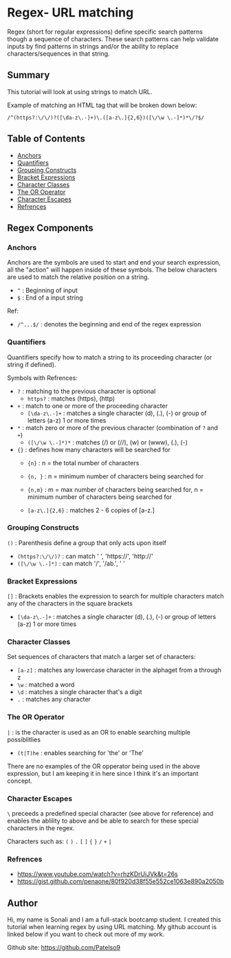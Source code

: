 # Regex- URL matching

Regex (short for regular expressions) define specific search patterns though a sequence of characters. These search patterns can help validate inputs by find patterns in strings and/or the ability to replace characters/sequences in that string.

## Summary

This tutorial will look at using strings to match URL. 

Example of matching an HTML tag that will be broken down below:
```
/^(https?:\/\/)?([\da-z\.-]+)\.([a-z\.]{2,6})([\/\w \.-]*)*\/?$/
```

## Table of Contents

- [Anchors](#anchors)
- [Quantifiers](#quantifiers)
- [Grouping Constructs](#grouping-constructs)
- [Bracket Expressions](#bracket-expressions)
- [Character Classes](#character-classes)
- [The OR Operator](#the-or-operator)
- [Character Escapes](#character-escapes)
- [Refrences](#refrences)

## Regex Components

### Anchors
Anchors are the symbols are used to start and end your search expression, all the "action" will happen inside of these symbols. The below characters are used to match the relative position on a string. 
 * `^` : Beginning of input
 * `$` : End of a input string 

 Ref:
 * `/^...$/` : denotes the beginning and end of the regex expression

### Quantifiers
Quantifiers specify how to match a string to its proceeding character (or string if defined). 

Symbols with Refrences: 
* `?` : matching to the previous character is optional
    * `https?` : matches (https), (http)
* `+` : match to one or more of the proceeding character
    * `[\da-z\.-]+` : matches a single character (d), (.), (-) or group of letters (a-z) 1 or more times
* `*` : match zero or more of the previous character (combination of `?` and `+`)
    * `([\/\w \.-]*)*` : matches (/) or (//), (w) or (www), (.), (-)
* `{}` : defines how many characters will be searched for
    * `{n}` : n = the total number of characters
    * `{n, }` : n = minimum number of characters being searched for
    * `{n,m}` : m = max number of characters being searched for, n = minimum number of characters being searched for

    * `[a-z\.]{2,6}` : matches 2 - 6 copies of [a-z\.]

### Grouping Constructs
`()` : Parenthesis define a group that only acts upon itself
* `(https?:\/\/)?` : can match ' ', 'https://', 'http://'
* `([\/\w \.-]*)` : can match '/', '/ab.', ' '

### Bracket Expressions
`[]` : Brackets enables the expression to search for multiple characters 
 match any of the characters in the square brackets
* `[\da-z\.-]+` : matches a single character (d), (.), (-) or group of letters (a-z) 1 or more times

### Character Classes
Set sequences of characters that match a larger set of characters:
* `[a-z]` : matches any lowercase character in the alphaget from a through z
* `\w` : matched a word
* `\d` : matches a single character that's a digit
* `.` : matches any character

### The OR Operator
` | ` : is the character is used as an OR to enable searching multiple possiblitlies
* `(t|T)he` : enables searching for 'the' or 'The'

There are no examples of the OR opperator being used in the above expression, but I am keeping it in here since I think it's an important concept.

### Character Escapes
`\` preceeds a predefined special character (see above for reference) and enables the ablility to above and be able to search for these special characters in the regex. 

Characters such as: `(` `)` `.` `[` `]` `{` `}` `/` `+` `|`

### Refrences
* https://www.youtube.com/watch?v=rhzKDrUiJVk&t=26s
* https://gist.github.com/penaone/80f920d38f55e552ce1063e890a2050b


## Author

Hi, my name is Sonali and I am a full-stack bootcamp student. I created this tutorial when learning regex by using URL matching. My github account is linked below if you want to check out more of my work.

Github site: https://github.com/Patelso9


